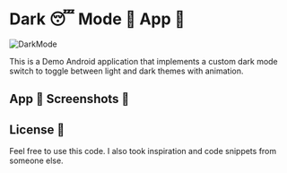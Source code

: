 # Dark 😴 Mode 👀 App 📱

![DarkMode](https://miro.medium.com/max/1838/1*hFq8AZ0ur1B6_Rf1_3LNxQ.png)

This is a Demo Android application that implements a custom dark mode switch to toggle between light and dark themes with animation.

## App 📲 Screenshots 📸

<!-- Place your app screenshots here -->

## License 📄

Feel free to use this code. I also took inspiration and code snippets from someone else.
